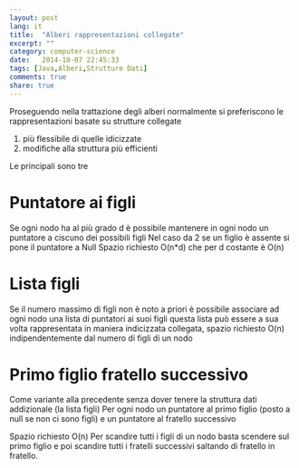 ```yaml
---
layout: post
lang: it
title:  "Alberi rappresentazioni collegate"
excerpt: ""
category: computer-science
date:   2014-10-07 22:45:33
tags: [Java,Alberi,Strutture Dati]
comments: true
share: true
---
```


Proseguendo nella trattazione degli alberi normalmente si preferiscono le rappresentazioni basate su strutture collegate 
1. più flessibile di quelle idicizzate
2. modifiche alla struttura più efficienti

Le principali sono tre

Puntatore ai figli
==================
Se ogni nodo ha al più grado d è possibile mantenere in ogni nodo un puntatore a ciscuno dei possibili figli
Nel caso da 2 se un figlio è assente si pone il puntatore a Null Spazio richiesto O(n*d) che per d costante è O(n)

Lista figli
===========
Se il numero massimo di figli non è noto a priori è possibile associare ad ogni nodo una lista di puntatori ai suoi figli questa lista può essere a sua volta rappresentata in maniera indicizzata collegata, spazio richiesto O(n) indipendentemente dal numero di figli di un nodo

Primo figlio fratello successivo
================================
Come variante alla precedente senza dover tenere la struttura dati addizionale (la lista figli)
Per ogni nodo un puntatore al primo figlio (posto a null se non ci sono figli) e un puntatore al fratello successivo

Spazio richiesto O(n)
Per scandire tutti i figli di un nodo basta scendere sul primo figlio e poi scandire tutti i fratelli successivi saltando di fratello in fratello.
